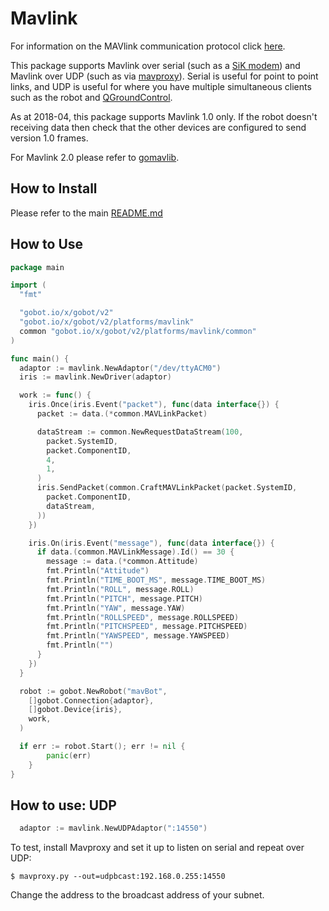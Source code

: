 # Mavlink

For information on the MAVlink communication protocol click [here](https://mavlink.io/).

This package supports Mavlink over serial (such as a
[SiK modem](http://ardupilot.org/copter/docs/common-sik-telemetry-radio.html))
and Mavlink over UDP (such as via
[mavproxy](https://github.com/ArduPilot/MAVProxy)).  Serial is useful
for point to point links, and UDP is useful for where you have
multiple simultaneous clients such as the robot and
[QGroundControl](http://qgroundcontrol.com/).

As at 2018-04, this package supports Mavlink 1.0 only.  If the robot
doesn't receiving data then check that the other devices are
configured to send version 1.0 frames.

For Mavlink 2.0 please refer to [gomavlib](https://github.com/bluenviron/gomavlib).

## How to Install

Please refer to the main [README.md](https://github.com/hybridgroup/gobot/blob/release/README.md)

## How to Use

```go
package main

import (
  "fmt"

  "gobot.io/x/gobot/v2"
  "gobot.io/x/gobot/v2/platforms/mavlink"
  common "gobot.io/x/gobot/v2/platforms/mavlink/common"
)

func main() {
  adaptor := mavlink.NewAdaptor("/dev/ttyACM0")
  iris := mavlink.NewDriver(adaptor)

  work := func() {
    iris.Once(iris.Event("packet"), func(data interface{}) {
      packet := data.(*common.MAVLinkPacket)

      dataStream := common.NewRequestDataStream(100,
        packet.SystemID,
        packet.ComponentID,
        4,
        1,
      )
      iris.SendPacket(common.CraftMAVLinkPacket(packet.SystemID,
        packet.ComponentID,
        dataStream,
      ))
    })

    iris.On(iris.Event("message"), func(data interface{}) {
      if data.(common.MAVLinkMessage).Id() == 30 {
        message := data.(*common.Attitude)
        fmt.Println("Attitude")
        fmt.Println("TIME_BOOT_MS", message.TIME_BOOT_MS)
        fmt.Println("ROLL", message.ROLL)
        fmt.Println("PITCH", message.PITCH)
        fmt.Println("YAW", message.YAW)
        fmt.Println("ROLLSPEED", message.ROLLSPEED)
        fmt.Println("PITCHSPEED", message.PITCHSPEED)
        fmt.Println("YAWSPEED", message.YAWSPEED)
        fmt.Println("")
      }
    })
  }

  robot := gobot.NewRobot("mavBot",
    []gobot.Connection{adaptor},
    []gobot.Device{iris},
    work,
  )

  if err := robot.Start(); err != nil {
		panic(err)
	}
}
```

## How to use: UDP

``` go
  adaptor := mavlink.NewUDPAdaptor(":14550")
```

To test, install Mavproxy and set it up to listen on serial and repeat
over UDP:

`$ mavproxy.py --out=udpbcast:192.168.0.255:14550`

Change the address to the broadcast address of your subnet.
